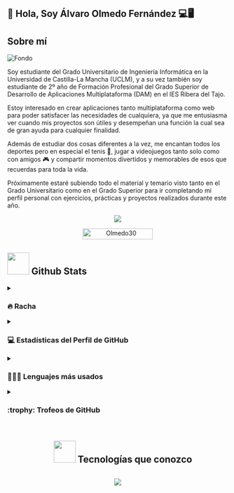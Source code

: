 ## 👋 Hola, Soy Álvaro Olmedo Fernández 💻🖥️

## **Sobre mí**

![Fondo](https://i.pinimg.com/originals/5f/29/30/5f293030b863a0c6f927959f7c57d3bc.jpg)

Soy estudiante del Grado Universitario de Ingeniería Informática en la Universidad de Castilla-La Mancha (UCLM), y a su vez también soy estudiante de 2º año de Formación Profesional del Grado Superior de Desarrollo de Aplicaciones Multiplataforma (DAM) en el IES Ribera del Tajo. 

Estoy interesado en crear aplicaciones tanto multiplataforma como web para poder satisfacer las necesidades de cualquiera, ya que me entusiasma ver cuando mis proyectos son útiles y desempeñan una función la cual sea de gran ayuda para cualquier finalidad.

Además de estudiar dos cosas diferentes a la vez, me encantan todos los deportes pero en especial el tenis 🎾, jugar a videojuegos tanto solo como con amigos 🎮 y compartir momentos divertidos y memorables de esos que recuerdas para toda la vida.

Próximamente estaré subiendo todo el material y temario visto tanto en el Grado Universitario como en el Grado Superior para ir completando mi perfil personal con ejercicios, prácticas y proyectos realizados durante este año.

<!--Texto escribiéndose y borrándose-->
<p align="center">
  <a href="https://github.com/DenverCoder1/readme-typing-svg">
    <img src="https://readme-typing-svg.herokuapp.com?font=Time+New+Roman&color=%23C8BE25&size=25&center=true&vCenter=true&width=600&height=100&lines=Activo+y+listo;Preparado+para+aprender+cosas+nuevas;Muy+entusiasta;Siempre+es+bueno+divertirse+a+menudo;Estudiante+muy+novato+xD">
  </a>
</p>

<!--Vistas del perfil-->
<p align="center"> 
    <img src="https://komarev.com/ghpvc/?username=Olmedo30&label=Profile%20views&color=0047AB&style=plastic?" alt="Olmedo30" height=25px, width=160px/> 
</p>

<!--Stats de GitHub-->
## <picture> <img src = "https://github.com/7oSkaaa/7oSkaaa/blob/main/Images/Statistics.gif?raw=true" width = 50px> </picture> Github Stats

<!--Racha-->
<details><summary><h3>🔥 Racha </h3></summary>

<p align="center"><img src="https://github-readme-streak-stats.herokuapp.com/?user=Olmedo30&theme=tokyonight_duo" alt="7oSkaaa" /></p>

</details>

<details><summary><h3>💻 Estadísticas del Perfil de GitHub</h3></summary>
	
<p align="center">
    <a href="https://github.com/anuraghazra/github-readme-stats">
	    <img alt="Olmedo30's Github Stats" src="https://github-readme-stats.vercel.app/api?username=Olmedo30&show_icons=true&count_private=true&locale=en&theme=tokyonight&layout=compact" height="230px"/></a>  
<br/>

</p>
</details>

<details><summary><h3>👨🏻‍💻 Lenguajes más usados</h3></summary>

<img src="https://github-readme-stats.vercel.app/api/top-langs?username=Olmedo30&langs_count=10&show_icons=true&locale=en&theme=tokyonight" alt="7oSkaaa" height="230px"/>

</details>

<details><summary> <h3> :trophy: Trofeos de GitHub </h3></summary>
	
<p align="center"> <a href="https://github.com/ryo-ma/github-profile-trophy"><img src="https://github-profile-trophy.vercel.app/?username=Olmedo30&layout=compact&theme=tokyonight&column=4&margin-w=15&margin-h=15" alt="7oskaaa" /></a> 
</p>

</details>

<div id="user-content-toc">
  <ul align="center">
    <summary><h2 style="display: inline-block"><picture><img src = "" width = 50px></picture> Tecnologías que conozco </h2></summary>
  </ul>
</div>

<p align="center">
  <a href="https://skillicons.dev">
    <img src="https://skillicons.dev/icons?i=aws,css,discord,eclipse,html,git,java,js,ps,python" />
  </a>
</p>

